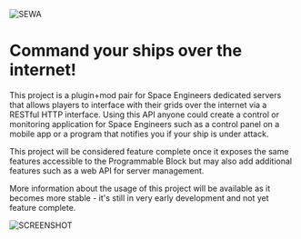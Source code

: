 ![SEWA](http://i.imgur.com/ujFVqjk.png)

# Command your ships over the internet!
This project is a plugin+mod pair for Space Engineers dedicated servers that allows players to interface with their grids over the internet via a RESTful HTTP interface. Using this API anyone could create a control or monitoring application for Space Engineers such as a control panel on a mobile app or a program that notifies you if your ship is under attack. 

This project will be considered feature complete once it exposes the same features accessible to the Programmable Block but may also add additional features such as a web API for server management.

More information about the usage of this project will be available as it becomes more stable - it's still in very early development and not yet feature complete.

![SCREENSHOT](http://i.imgur.com/UEHSpwq.jpg)
